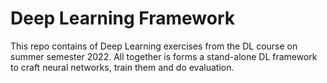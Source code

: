 # Deep Learning Framework

This repo contains of Deep Learning exercises from the DL course on summer semester 2022. All together is forms a stand-alone DL framework to craft neural networks, train them and do evaluation.
